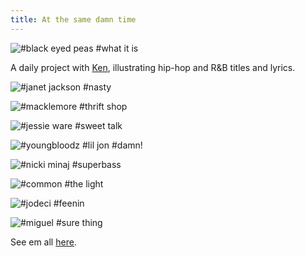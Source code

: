 ```yaml
---
title: At the same damn time
---
```


![#black eyed peas #what it is](/assets/images/2013-08-01-atsdt-0909.jpg)

A daily project with [Ken](http://siik.org), illustrating hip-hop and R&B titles and lyrics. 

![#janet jackson #nasty](/assets/images/2013-08-01-atsdt-0103.jpg) 

![#macklemore #thrift shop](/assets/images/2013-08-01-atsdt-0206.jpg) 

![#jessie ware #sweet talk](/assets/images/2013-08-01-atsdt-atsdt-0616_sweet_talk-1.jpg)

![#youngbloodz #lil jon #damn!](/assets/images/2013-08-01-atsdt-0613.jpg) 

![#nicki minaj #superbass](/assets/images/2013-08-01-atsdt-0212.jpg) 

![#common #the light](/assets/images/2013-08-01-atsdt-0504.jpg) 

![#jodeci #feenin](/assets/images/2013-08-01-atsdt-0301.jpg)

![#miguel #sure thing](/assets/images/2013-08-01-atsdt-0916.jpg)

See em all [here](http://atsdt.tumblr.com).
